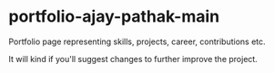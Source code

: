 # portfolio-ajay-pathak-main
Portfolio page representing skills, projects, career, contributions etc.

It will kind if you'll suggest changes to further improve the project.
